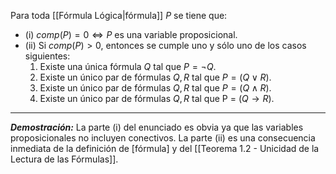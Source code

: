 Para toda [[Fórmula Lógica|fórmula]] $P$ se tiene que:
- (i) $comp(P ) = 0 ⇔ P\text{ es una variable proposicional}$.  
- (ii) Si $comp(P ) > 0$, entonces se cumple uno y sólo uno de los casos siguientes:  
	1. Existe una única fórmula $Q$ tal que $P = ¬Q$.  
	2. Existe un único par de fórmulas $Q, R$ tal que $P = (Q ∨ R)$.  
	3. Existe un único par de fórmulas $Q, R$ tal que $P = (Q ∧ R)$.  
	4. Existe un único par de fórmulas $Q, R$ tal que P = $(Q → R)$.
***
***Demostración:***
La parte (i) del enunciado es obvia ya que las variables proposicionales no incluyen conectivos. 
La parte (ii) es una consecuencia inmediata de la definición de [fórmula] y del [[Teorema 1.2 - Unicidad de la Lectura de las Fórmulas]].